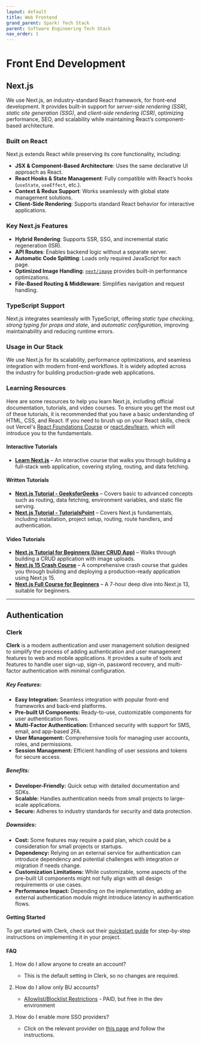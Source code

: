 ```yaml
---
layout: default
title: Web Frontend
grand_parent: Spark! Tech Stack
parent: Software Engineering Tech Stack
nav_order: 1
---
```


# Front End Development

## Next.js 

We use Next.js, an industry-standard React framework, for front-end development. It provides built-in support for *server-side rendering (SSR)*, *static site generation (SSG)*, and *client-side rendering (CSR)*, optimizing performance, SEO, and scalability while maintaining React’s component-based architecture.  

### Built on React  

Next.js extends React while preserving its core functionality, including:  

- **JSX & Component-Based Architecture**: Uses the same declarative UI approach as React.  
- **React Hooks & State Management**: Fully compatible with React’s hooks (`useState`, `useEffect`, etc.).  
- **Context & Redux Support**: Works seamlessly with global state management solutions.  
- **Client-Side Rendering**: Supports standard React behavior for interactive applications.  

### Key Next.js Features  

- **Hybrid Rendering**: Supports SSR, SSG, and incremental static regeneration (ISR).  
- **API Routes**: Enables backend logic without a separate server.  
- **Automatic Code Splitting**: Loads only required JavaScript for each page.  
- **Optimized Image Handling**: [`next/image`](https://nextjs.org/docs/pages/api-reference/components/image) provides built-in performance optimizations.  
- **File-Based Routing & Middleware**: Simplifies navigation and request handling.  

### TypeScript Support 

Next.js integrates seamlessly with TypeScript, offering *static type checking*, *strong typing for props and state*, and *automatic configuration*, improving maintainability and reducing runtime errors.  

### Usage in Our Stack  

We use Next.js for its scalability, performance optimizations, and seamless integration with modern front-end workflows. It is widely adopted across the industry for building production-grade web applications.  

### Learning Resources

Here are some resources to help you learn Next.js, including official documentation, tutorials, and video courses. To ensure you get the most out of these tutorials, it is recommended that you have a basic understanding of HTML, CSS, and React. If you need to brush up on your React skills, check out Vercel's [React Foundations Course](https://nextjs.org/learn/react-foundations) or [react.dev/learn](https://react.dev/learn), which will introduce you to the fundamentals. 

#### Interactive Tutorials
- **[Learn Next.js](https://nextjs.org/learn/dashboard-app?)** – An interactive course that walks you through building a full-stack web application, covering styling, routing, and data fetching.

#### Written Tutorials
- **[Next.js Tutorial - GeeksforGeeks](https://www.geeksforgeeks.org/nextjs/?)** – Covers basic to advanced concepts such as routing, data fetching, environment variables, and static file serving.
- **[Next.js Tutorial - TutorialsPoint](https://www.tutorialspoint.com/nextjs/index.htm?)** – Covers Next.js fundamentals, including installation, project setup, routing, route handlers, and authentication.

#### Video Tutorials
- **[Next.js Tutorial for Beginners (User CRUD App)](https://www.youtube.com/watch?v=iJejohAs9EY&)** – Walks through building a CRUD application with image uploads.
- **[Next.js 15 Crash Course](https://www.youtube.com/watch?v=Zq5fmkH0T78)** – A comprehensive crash course that guides you through building and deploying a production-ready application using Next.js 15.
- **[Next.js Full Course for Beginners](https://www.youtube.com/watch?v=843nec-IvW0&)** – A 7-hour deep dive into Next.js 13, suitable for beginners.

<hr/>

## Authentication

### Clerk

**Clerk** is a modern authentication and user management solution designed to simplify the process of adding authentication and user management features to web and mobile applications. It provides a suite of tools and features to handle user sign-up, sign-in, password recovery, and multi-factor authentication with minimal configuration.

##### Key Features:
- **Easy Integration:** Seamless integration with popular front-end frameworks and back-end platforms.
- **Pre-built UI Components:** Ready-to-use, customizable components for user authentication flows.
- **Multi-Factor Authentication:** Enhanced security with support for SMS, email, and app-based 2FA.
- **User Management:** Comprehensive tools for managing user accounts, roles, and permissions.
- **Session Management:** Efficient handling of user sessions and tokens for secure access.

##### Benefits:
- **Developer-Friendly:** Quick setup with detailed documentation and SDKs.
- **Scalable:** Handles authentication needs from small projects to large-scale applications.
- **Secure:** Adheres to industry standards for security and data protection.

##### Downsides:
- **Cost:** Some features may require a paid plan, which could be a consideration for small projects or startups.
- **Dependency:** Relying on an external service for authentication can introduce dependency and potential challenges with integration or migration if needs change.
- **Customization Limitations:** While customizable, some aspects of the pre-built UI components might not fully align with all design requirements or use cases.
- **Performance Impact:** Depending on the implementation, adding an external authentication module might introduce latency in authentication flows.

#### Getting Started

To get started with Clerk, check out their [quickstart guide](https://clerk.com/docs/quickstarts/overview) for step-by-step instructions on implementing it in your project.

#### FAQ

1. How do I allow anyone to create an account?
    - This is the default setting in Clerk, so no changes are required.

2. How do I allow only BU accounts?
    - [Allowlist/Blocklist Restrictions](https://clerk.com/docs/authentication/configuration/restrictions) - PAID, but free in the dev environment

3. How do I enable more SSO providers?
    - Click on the relevant provider on [this page](https://clerk.com/docs/authentication/social-connections/overview) and follow the instructions.
